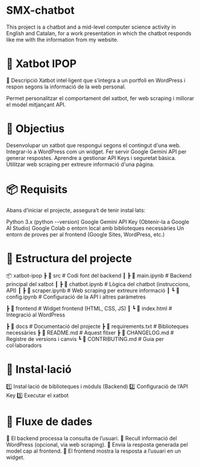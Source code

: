 # SMX-chatbot
This project is a chatbot and a mid-level computer science activity in English and Catalan, for a work presentation in which the chatbot responds like me with the information from my website.


# 🤖 Xatbot IPOP
📖 Descripció
Xatbot intel·ligent que s'integra a un portfoli en WordPress i respon segons la informació de la web personal.

Permet personalitzar el comportament del xatbot, fer web scraping i millorar el model mitjançant API.
# 🎯 Objectius
Desenvolupar un xatbot que respongui segons el contingut d'una web.
Integrar-lo a WordPress com un widget.
Fer servir Google Gemini API per generar respostes.
Aprendre a gestionar API Keys i seguretat bàsica.
Utilitzar web scraping per extreure informació d'una pàgina.
# 📦 Requisits
Abans d’iniciar el projecte, assegura’t de tenir instal·lats:

Python 3.x (python --version)
Google Gemini API Key (Obtenir-la a Google AI Studio)
Google Colab o entorn local amb biblioteques necessàries
Un entorn de proves per al frontend (Google Sites, WordPress, etc.)
# 📂 Estructura del projecte
📦 xatbot-ipop 
  ┣ 📂 src # Codi font del backend ┃ 
    ┣ 📜 main.ipynb # Backend principal del xatbot ┃ 
    ┣ 📜 chatbot.ipynb # Lògica del chatbot (instruccions, API) ┃ 
    ┣ 📜 scraper.ipynb # Web scraping per extreure informació ┃ 
    ┗ 📜 config.ipynb # Configuració de la API i altres paràmetres 

  ┣ 📂 frontend # Widget frontend (HTML, CSS, JS) ┃ 
    ┗ 📜 index.html # Integració al WordPress 

  ┣ 📂 docs # Documentació del projecte 
    ┣ 📜 requirements.txt # Biblioteques necessàries 
    ┣ 📜 README.md # Aquest fitxer 
    ┣ 📜 CHANGELOG.md # Registre de versions i canvis 
    ┗ 📜 CONTRIBUTING.md # Guia per col·laboradors

# 🔧 Instal·lació

1️⃣ Instal·lació de biblioteques i mòduls (Backend)
2️⃣ Configuració de l’API Key
3️⃣ Executar el xatbot


# 🔁 Fluxe de dades

🔽 El backend processa la consulta de l’usuari.
🔽 Recull informació del WordPress (opcional, via web scraping).
🔽 Envia la resposta generada pel model cap al frontend.
🔽 El frontend mostra la resposta a l’usuari en un widget.
